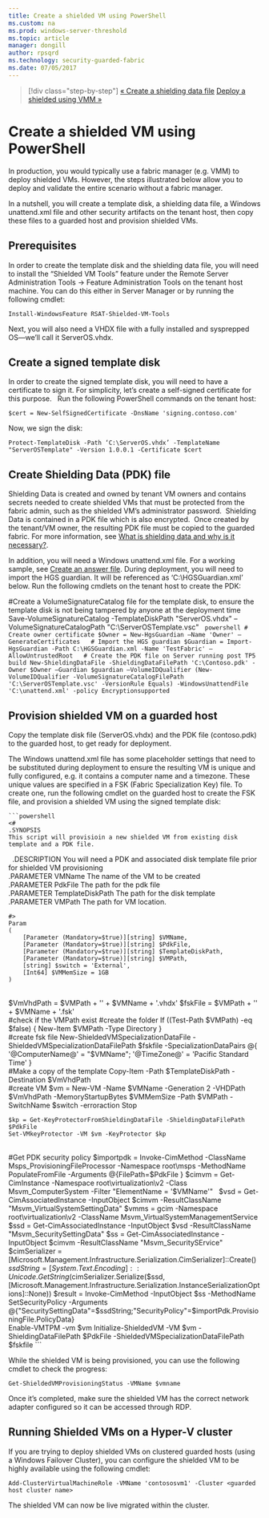 ```yaml
---
title: Create a shielded VM using PowerShell
ms.custom: na
ms.prod: windows-server-threshold
ms.topic: article
manager: dongill
author: rpsqrd
ms.technology: security-guarded-fabric
ms.date: 07/05/2017
---
```


>[!div class="step-by-step"]
[« Create a shielding data file](guarded-fabric-tenant-creates-shielding-data.md)
[Deploy a shielded using VMM »](guarded-fabric-tenant-deploys-shielded-vm-using-vmm.md)
# Create a shielded VM using PowerShell

In production, you would typically use a fabric manager (e.g. VMM) to deploy shielded VMs. 
However, the steps illustrated below allow you to deploy and validate the entire scenario without a fabric manager.

In a nutshell, you will create a template disk, a shielding data file, a Windows unattend.xml file and other security artifacts on the tenant host, then copy these files to a guarded host and provision shielded VMs.

## Prerequisites
In order to create the template disk and the shielding data file, you will need to install the “Shielded VM Tools” feature under the Remote Server Administration Tools -> Feature Administration Tools on the tenant host machine. You can do this either in Server Manager or by running the following cmdlet:

    Install-WindowsFeature RSAT-Shielded-VM-Tools
    
Next, you will also need a VHDX file with a fully installed and sysprepped OS—we’ll call it ServerOS.vhdx.

## Create a signed template disk

In order to create the signed template disk, you will need to have a certificate to sign it. 
For simplicity, let’s create a self-signed certificate for this purpose.  
Run the following PowerShell commands on the tenant host:

    $cert = New-SelfSignedCertificate -DnsName 'signing.contoso.com'
    
Now, we sign the disk:

    Protect-TemplateDisk -Path ‘C:\ServerOS.vhdx’ -TemplateName "ServerOSTemplate" -Version 1.0.0.1 -Certificate $cert

## Create Shielding Data (PDK) file

Shielding Data is created and owned by tenant VM owners and contains secrets needed to create shielded VMs that must be protected from the fabric admin, such as the shielded VM’s administrator password.  
Shielding Data is contained in a PDK file which is also encrypted.  
Once created by the tenant/VM owner, the resulting PDK file must be copied to the guarded fabric. 
For more information, see [What is shielding data and why is it necessary?](guarded-fabric-and-shielded-vms.md#what-is-shielding-data-and-why-is-it-necessary).

In addition, you will need a Windows unattend.xml file. For a working sample, see [Create an answer file](guarded-fabric-tenant-creates-shielding-data.md#create-an-answer-file).
During deployment, you will need to import the HGS guardian. It will be referenced as ‘C:\HGSGuardian.xml’ below.
Run the following cmdlets on the tenant host to create the PDK:

#Create a VolumeSignatureCatalog file for the template disk, to ensure the template disk is not being tampered by anyone at the deployment time
Save-VolumeSignatureCatalog -TemplateDiskPath "ServerOS.vhdx" –VolumeSignatureCatalogPath "C:\ServerOSTemplate.vsc"
 
    ```powershell
    # Create owner certificate
    $Owner = New-HgsGuardian –Name 'Owner' –GenerateCertificates
 
    # Import the HGS guardian
    $Guardian = Import-HgsGuardian -Path C:\HGSGuardian.xml -Name 'TestFabric' –AllowUntrustedRoot
 
    # Create the PDK file on Server running post TP5 build
    New-ShieldingDataFile -ShieldingDataFilePath 'C:\Contoso.pdk' -Owner $Owner –Guardian $guardian –VolumeIDQualifier (New-VolumeIDQualifier -VolumeSignatureCatalogFilePath 'C:\ServerOSTemplate.vsc' -VersionRule Equals) -WindowsUnattendFile 'C:\unattend.xml' -policy Encryptionsupported
    ```
    
## Provision shielded VM on a guarded host
Copy the template disk file (ServerOS.vhdx) and the PDK file (contoso.pdk) to the guarded host, to get ready for deployment.

The Windows unattend.xml file has some placeholder settings that need to be substituted during deployment to ensure the resulting VM is unique and fully configured, e.g. it contains a computer name and a timezone. These unique values are specified in a FSK (Fabric Specialization Key) file. To create one, run the following cmdlet on the guarded host to create the FSK file, and provision a shielded VM using the signed template disk:

    ```powershell
    <#
    .SYNOPSIS
    This script will provisioin a new shielded VM from existing disk template and a PDK file.   
 
    .DESCRIPTION
    You will need a PDK and associated disk template file prior for shielded VM provisioning
    
    .PARAMETER VMName
    The name of the VM to be created
    
    .PARAMETER PdkFile
    The path for the pdk file
    
    .PARAMETER TemplateDiskPath
    The path for the disk template
    
    .PARAMETER VMPath
    The path for VM location.
    
    #>
    Param
    (
        [Parameter (Mandatory=$true)][string] $VMName,
        [Parameter (Mandatory=$true)][string] $PdkFile,
        [Parameter (Mandatory=$true)][string] $TemplateDiskPath,
        [Parameter (Mandatory=$true)][string] $VMPath,
        [string] $switch = 'External',
        [Int64] $VMMemSize = 1GB
    )
    
    $VmVhdPath = $VMPath + '\' + $VMName + '.vhdx'
    $fskFile = $VMPath + '\' + $VMName + '.fsk'
    
    #check if the VMPath exist
    #create the folder
    If ((Test-Path $VMPath) -eq $false) 
    {
        New-Item $VMPath -Type Directory
    }
    
    #create fsk file
    New-ShieldedVMSpecializationDataFile -ShieldedVMSpecializationDataFilePath $fskfile -SpecializationDataPairs @{ '@ComputerName@' = "$VMName"; '@TimeZone@' = 'Pacific Standard Time' }
    
    #Make a copy of the template
    Copy-Item -Path $TemplateDiskPath -Destination $VmVhdPath
    
    #create VM
    $vm = New-VM -Name $VMName -Generation 2 -VHDPath $VmVhdPath -MemoryStartupBytes $VMMemSize -Path $VMPath -SwitchName $switch -erroraction Stop
    
    $kp = Get-KeyProtectorFromShieldingDataFile -ShieldingDataFilePath $PdkFile
    Set-VMkeyProtector -VM $vm -KeyProtector $kp
    
    #Get PDK security policy
    $importpdk = Invoke-CimMethod -ClassName  Msps_ProvisioningFileProcessor -Namespace root\msps -MethodName PopulateFromFile -Arguments @{FilePath=$PdkFile }
    $cimvm = Get-CimInstance  -Namespace root\virtualization\v2 -Class Msvm_ComputerSystem -Filter "ElementName = '$VMName'"
     
    $vsd = Get-CimAssociatedInstance -InputObject $cimvm -ResultClassName "Msvm_VirtualSystemSettingData"
    $vmms = gcim -Namespace root\virtualization\v2 -ClassName Msvm_VirtualSystemManagementService
    $ssd = Get-CimAssociatedInstance -InputObject $vsd -ResultClassName "Msvm_SecuritySettingData"
    $ss = Get-CimAssociatedInstance -InputObject $cimvm -ResultClassName "Msvm_SecuritySErvice"
    $cimSerializer = [Microsoft.Management.Infrastructure.Serialization.CimSerializer]::Create()
    $ssdString = [System.Text.Encoding]::Unicode.GetString($cimSerializer.Serialize($ssd, [Microsoft.Management.Infrastructure.Serialization.InstanceSerializationOptions]::None))
    $result = Invoke-CimMethod -InputObject $ss -MethodName SetSecurityPolicy -Arguments @{"SecuritySettingData"=$ssdString;"SecurityPolicy"=$importPdk.ProvisioningFile.PolicyData}
    
    Enable-VMTPM -vm $vm
    Initialize-ShieldedVM -VM $vm -ShieldingDataFilePath $PdkFile -ShieldedVMSpecializationDataFilePath $fskfile
    ```
    
While the shielded VM is being provisioned, you can use the following cmdlet to check the progress:

    Get-ShieldedVMProvisioningStatus -VMName $vmname

Once it’s completed, make sure the shielded VM has the correct network adapter configured so it can be accessed through RDP.

## Running Shielded VMs on a Hyper-V cluster

If you are trying to deploy shielded VMs on clustered guarded hosts (using a Windows Failover Cluster), you can configure the shielded VM to be highly available using the following cmdlet:

    Add-ClusterVirtualMachineRole -VMName 'contososvm1' -Cluster <guarded host cluster name>
    
The shielded VM can now be live migrated within the cluster.